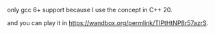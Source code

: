 only gcc 6+ support because I use the concept in C++ 20.

and you can play it in https://wandbox.org/permlink/TIPtHtNP8r57azrS.

